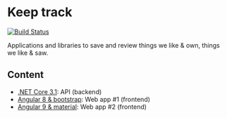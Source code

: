 # Keep track

[![Build Status](https://dev.azure.com/devprofr/open-source/_apis/build/status/keeptrack-ci?branchName=master)](https://dev.azure.com/devprofr/open-source/_build/latest?definitionId=26&branchName=master)

Applications and libraries to save and review things we like & own, things we like & saw.

## Content

* [.NET Core 3.1](dotnet/README.md): API (backend)
* [Angular 8 & bootstrap](angular-bootstrap/README.md): Web app #1 (frontend)
* [Angular 9 & material](angular-material/README.md): Web app #2 (frontend)
